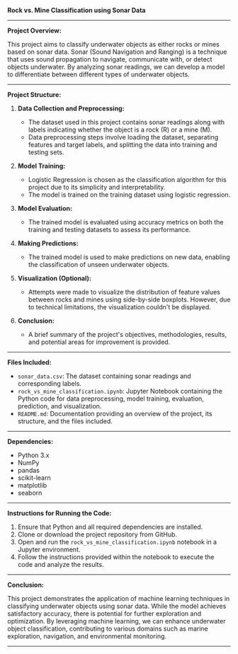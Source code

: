 **Rock vs. Mine Classification using Sonar Data**

---

**Project Overview:**

This project aims to classify underwater objects as either rocks or mines based on sonar data. Sonar (Sound Navigation and Ranging) is a technique that uses sound propagation to navigate, communicate with, or detect objects underwater. By analyzing sonar readings, we can develop a model to differentiate between different types of underwater objects.

---

**Project Structure:**

1. **Data Collection and Preprocessing:**
   - The dataset used in this project contains sonar readings along with labels indicating whether the object is a rock (R) or a mine (M).
   - Data preprocessing steps involve loading the dataset, separating features and target labels, and splitting the data into training and testing sets.

2. **Model Training:**
   - Logistic Regression is chosen as the classification algorithm for this project due to its simplicity and interpretability.
   - The model is trained on the training dataset using logistic regression.

3. **Model Evaluation:**
   - The trained model is evaluated using accuracy metrics on both the training and testing datasets to assess its performance.

4. **Making Predictions:**
   - The trained model is used to make predictions on new data, enabling the classification of unseen underwater objects.

5. **Visualization (Optional):**
   - Attempts were made to visualize the distribution of feature values between rocks and mines using side-by-side boxplots. However, due to technical limitations, the visualization couldn't be displayed.

6. **Conclusion:**
   - A brief summary of the project's objectives, methodologies, results, and potential areas for improvement is provided.

---

**Files Included:**

- `sonar_data.csv`: The dataset containing sonar readings and corresponding labels.
- `rock_vs_mine_classification.ipynb`: Jupyter Notebook containing the Python code for data preprocessing, model training, evaluation, prediction, and visualization.
- `README.md`: Documentation providing an overview of the project, its structure, and the files included.

---

**Dependencies:**

- Python 3.x
- NumPy
- pandas
- scikit-learn
- matplotlib
- seaborn

---

**Instructions for Running the Code:**

1. Ensure that Python and all required dependencies are installed.
2. Clone or download the project repository from GitHub.
3. Open and run the `rock_vs_mine_classification.ipynb` notebook in a Jupyter environment.
4. Follow the instructions provided within the notebook to execute the code and analyze the results.

---

**Conclusion:**

This project demonstrates the application of machine learning techniques in classifying underwater objects using sonar data. While the model achieves satisfactory accuracy, there is potential for further exploration and optimization. By leveraging machine learning, we can enhance underwater object classification, contributing to various domains such as marine exploration, navigation, and environmental monitoring.

---
